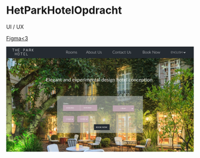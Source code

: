 # HetParkHotelOpdracht
UI / UX 

[Figma<3](https://www.figma.com/file/rQmdd6gB3eUjQ0aWV9bIXN/Stardekk-Opdracht?node-id=0%3A1)

![Landing](/hpo.png)

